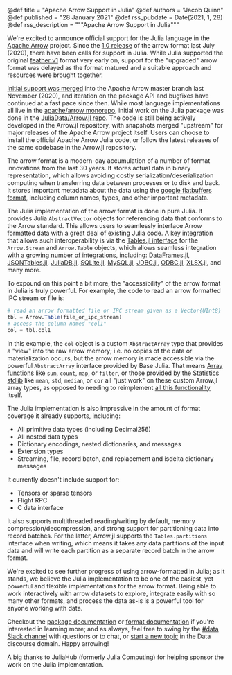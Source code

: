 @def title = "Apache Arrow Support in Julia"
@def authors = "Jacob Quinn"
@def published = "28 January 2021"
@def rss_pubdate = Date(2021, 1, 28)
@def rss_description = """Apache Arrow Support in Julia"""

We're excited to announce official support for the Julia language in the [Apache Arrow](https://arrow.apache.org/) project. Since the [1.0 release](https://arrow.apache.org/blog/2020/07/24/1.0.0-release/) of the arrow format last July (2020), there have been calls for support in Julia. While Julia supported the original [feather v1](https://github.com/JuliaData/Feather.jl) format very early on, support for the "upgraded" arrow format was delayed as the format matured and a suitable approach and resources were brought together.

[Initial support was merged](https://github.com/apache/arrow/pull/8547) into the Apache Arrow master branch last November (2020), and iteration on the package API and bugfixes have continued at a fast pace since then. While most language implementations all live in the [apache/arrow monorepo](https://github.com/apache/arrow), initial work on the Julia package was done in the [JuliaData/Arrow.jl repo](https://github.com/JuliaData/Arrow.jl). The code is still being actively developed in the Arrow.jl repository, with snapshots merged "upstream" for major releases of the Apache Arrow project itself. Users can choose to install the official Apache Arrow Julia code, or follow the latest releases of the same codebase in the Arrow.jl repository.

The arrow format is a modern-day accumulation of a number of format innovations from the last 30 years. It stores actual data in binary representation, which allows avoiding costly serialization/deserialization computing when transferring data between processes or to disk and back. It stores important metadata about the data using the [google flatbuffers format](https://google.github.io/flatbuffers/), including column names, types, and other important metadata.

The Julia implementation of the arrow format is done in pure Julia. It provides Julia `AbstractVector` objects for referencing data that conforms to the Arrow standard.  This allows users to seamlessly interface Arrow formatted data with a great deal of existing Julia code. A key integration that allows such interoperability is via the [Tables.jl interface](https://tables.juliadata.org/stable/) for the `Arrow.Stream` and `Arrow.Table` objects, which allows seamless integration with a [growing number of integrations](https://github.com/JuliaData/Tables.jl/blob/master/INTEGRATIONS.md), including: [DataFrames.jl](https://github.com/JuliaData/DataFrames.jl), [JSONTables.jl](https://github.com/JuliaData/JSONTables.jl), [JuliaDB.jl](https://github.com/JuliaData/JuliaDB.jl), [SQLite.jl](https://github.com/JuliaDatabases/SQLite.jl), [MySQL.jl](https://github.com/JuliaDatabases/MySQL.jl), [JDBC.jl](https://github.com/JuliaDatabases/JDBC.jl), [ODBC.jl](https://github.com/JuliaDatabases/ODBC.jl), [XLSX.jl](https://github.com/felipenoris/XLSX.jl), and many more.

To expound on this point a bit more, the "accessibility" of the arrow format in Julia is truly powerful. For example, the code to read an arrow formatted IPC stream or file is:

```julia
# read an arrow formatted file or IPC stream given as a Vector{UInt8}
tbl = Arrow.Table(file_or_ipc_stream)
# access the column named "col1"
col = tbl.col1
```

In this example, the `col` object is a custom `AbstractArray` type that provides a "view" into the raw arrow memory; i.e. no copies of the data or materialization occurs, but the arrow memory is made accessible via the powerful `AbstractArray` interface provided by Base Julia. That means [Array functions](https://docs.julialang.org/en/v1/base/arrays/#Array-functions) like `sum`, `count`, `map`, or `filter`, or those provided by the [Statistics stdlib](https://docs.julialang.org/en/v1/stdlib/Statistics/) like `mean`, `std`, `median`, or `cor` all "just work" on these custom Arrow.jl array types, as opposed to needing to reimplement [all this functionality](https://docs.julialang.org/en/v1/stdlib/Statistics/) itself.

The Julia implementation is also impressive in the amount of format coverage it already supports, including:

  * All primitive data types (including Decimal256)
  * All nested data types
  * Dictionary encodings, nested dictionaries, and messages
  * Extension types
  * Streaming, file, record batch, and replacement and isdelta dictionary messages

It currently doesn't include support for:

  * Tensors or sparse tensors
  * Flight RPC
  * C data interface

It also supports multithreaded reading/writing by default, memory compression/decompression, and strong support for partitioning data into record batches. For the latter, Arrow.jl supports the `Tables.partitions` interface when writing, which means it takes any data partitions of the input data and will write each partition as a separate record batch in the arrow format.

We're excited to see further progress of using arrow-formatted in Julia; as it stands, we believe the Julia implementation to be one of the easiest, yet powerful and flexible implementations for the arrow format. Being able to work interactively with arrow datasets to explore, integrate easily with so many other formats, and process the data as-is is a powerful tool for anyone working with data.

Checkout the [package documentation](https://arrow.apache.org/julia/stable) or [format documentation](https://arrow.apache.org/docs/index.html) if you're interested in learning more; and as always, feel free to swing by the [#data Slack channel](https://julialang.slack.com/messages/data/) with questions or to chat, or [start a new topic](https://discourse.julialang.org/c/domain/data/16) in the Data discourse domain. Happy arrowing!

A big thanks to JuliaHub (formerly Julia Computing) for helping sponsor the work on the Julia implementation.
